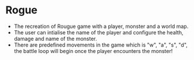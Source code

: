 # Rogue
* The recreation of Rougue game with a player, monster and a world map. 
* The user can intialise the name of the player and configure the health, damage and name of the monster.
* There are predefined movements in the game which is "w", "a", "s", "d", the battle loop will begin once the player encounters the monster!
